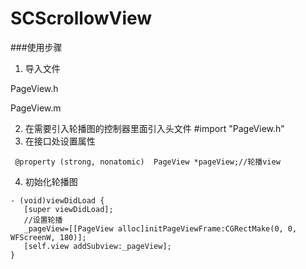 # SCScrollowView
###使用步骤
1. 导入文件

 PageView.h

 PageView.m

2. 在需要引入轮播图的控制器里面引入头文件
      #import "PageView.h"
3. 在接口处设置属性   

 ```
  @property (strong, nonatomic)  PageView *pageView;//轮播view
 ```
4. 初始化轮播图 

 ```
- (void)viewDidLoad {
    [super viewDidLoad];
    //设置轮播
    _pageView=[[PageView alloc]initPageViewFrame:CGRectMake(0, 0, WFScreenW, 180)];
    [self.view addSubview:_pageView];
}
 ```



